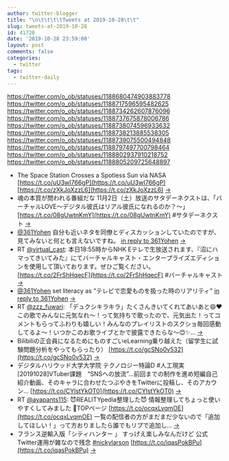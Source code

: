 ```yaml
---
author: twitter-blogger
title: "\n\t\t\t\tTweets at 2019-10-28\t\t"
slug: tweets-at-2019-10-28
id: 41720
date: '2019-10-28 23:59:00'
layout: post
comments: false
categories:
  - twitter
tags:
  - twitter-daily
---
```


https://twitter.com/o_ob/statuses/1188680474903883778 https://twitter.com/o_ob/statuses/1188717596595482625 https://twitter.com/o_ob/statuses/1188734262607876096 https://twitter.com/o_ob/statuses/1188737675878006786 https://twitter.com/o_ob/statuses/1188738074596933632 https://twitter.com/o_ob/statuses/1188738213885538305 https://twitter.com/o_ob/statuses/1188739075500494848 https://twitter.com/o_ob/statuses/1188797497700798464 https://twitter.com/o_ob/statuses/1188802937910218752 https://twitter.com/o_ob/statuses/1188805209725648897  

*   The Space Station Crosses a Spotless Sun via NASA [https://t.co/uU3wI766gP](https://t.co/uU3wI766gP) [https://t.co/zXkJoXzzL6](https://t.co/zXkJoXzzL6) [->](https://twitter.com/o_ob/statuses/1188680474903883778)
*   魂の本質が問われる番組だな 11月2日（土）放送のサタデーネクストは、「バーチャルLOVE〜デジタル彼氏はリアル彼氏になれるのか？〜」 [https://t.co/08gUwtnKmY](https://t.co/08gUwtnKmY) #サタデーネクスト [->](https://twitter.com/o_ob/statuses/1188717596595482625)
*   [@361Yohen](https://twitter.com/361Yohen) 自分も近いネタを同僚とディスカッションしていたのですが、見てみないと何とも言えないですね。 [in reply to 361Yohen](https://twitter.com/361Yohen/statuses/1188718239209017345) [->](https://twitter.com/o_ob/statuses/1188734262607876096)
*   RT [@virtual_cast](https://twitter.com/virtual_cast): 本日18:55時からNHK Eテレで生放送されます、『沼にハマってきいてみた』にてバーチャルキャスト・エンタープライズエディションを使用して頂いております。ぜひご覧ください。 [https://t.co/2FrShHqecF](https://t.co/2FrShHqecF) #バーチャルキャスト [->](https://twitter.com/o_ob/statuses/1188737675878006786)
*   [@361Yohen](https://twitter.com/361Yohen) set literacy as "テレビで恋愛ものを扱った時のリアリティ" [in reply to 361Yohen](https://twitter.com/361Yohen/statuses/1188735077666082817) [->](https://twitter.com/o_ob/statuses/1188738074596933632)
*   RT [@zzz_fuwari](https://twitter.com/zzz_fuwari): 「デュクシキラキラ」たくさんきいてくれてあいあと😄❤この歌でみんなに元気なれ～！って気持ちで歌ったので、元気出た！ってコメントもらってふわりも嬉しい！みんなのプレイリストのスクショ毎回感動してるよ～！いつかこのお歌ライブとかで披露できたらな～😊✨… [->](https://twitter.com/o_ob/statuses/1188738213885538305)
*   Bilibiliの正会員になるためにものすごいeLearning乗り越えた（留学生に試験問題分析をやってもらったり） [https://t.co/gcSNo0v532](https://t.co/gcSNo0v532) [->](https://twitter.com/o_ob/statuses/1188739075500494848)
*   デジタルハリウッド大学大学院 テクノロジー特論D #人工現実 [20191028]VTuber課題　“SNSへの放流”...前回までの制作を進め短編自己紹介動画、そのキャラに合わせたつぶやきをTwitterに投稿し、そのアカウン… [https://t.co/CYlstYkOT0](https://t.co/CYlstYkOT0) [->](https://twitter.com/o_ob/statuses/1188797497700798464)
*   RT [@ayapants115](https://twitter.com/ayapants115): 😈REALITYpedia整理した😈 情報整理してちょっと使いやすくしてみました 🔶TOPページ [https://t.co/ocqxLvqmOE](https://t.co/ocqxLvqmOE) 一覧の配信者の方がまだまだ少ないので「追加してほしい！」って方おりましたら誰でもリプで追加し… [->](https://twitter.com/o_ob/statuses/1188802937910218752)
*   フランス逆輸入版「シティハンター 」 すっげえ楽しみなんだけど 公式Twitter運用が雑なので残念 [#nickylarson](https://twitter.com/search?q=%23nickylarson&src=hash) [https://t.co/iqasPokBPu](https://t.co/iqasPokBPu) [->](https://twitter.com/o_ob/statuses/1188805209725648897)